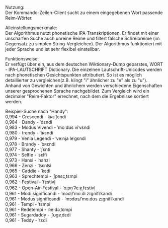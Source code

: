 Nutzung:<br />
Der Kommando-Zeilen-Client sucht zu einem eingegebenen Wort passende Reim-Wörter.

Alleinstellungsmerkmale:<br />
Der Algorithmus nutzt phonetische IPA-Transkriptionen.
Er findet mit einer unscharfen Suche auch unreine Reime und filtert falsche Schreibreime (im Gegensatz zu simplen String-Vergleichen). Der Algorithmus funktioniert mit jeder Sprache und ist sehr flexibel einstellbar.

Funktionsweise:<br />
Er verfügt über ein, aus dem deutschen Wiktionary-Dump geparstes, WORT - IPA-LAUTSCHRIFT Dictionary.
Die einzelnen Lautschrift-Unicodes werden nach phonetischen Gesichtspunkten attributiert. So ist es möglich detaillierter zu vergleichen(z.B. klingt "i" ähnlicher zu "e" als zu "u").
Anhand von Gewichten und ähnlichem werden verschiedene Eigenschaften unserer gesprochenen Sprache nachgebildet. Zum Vergleich wird ein dezimaler "Reim-Faktor" errechnet, nach dem die Ergebnisse sortiert werden.


Beispiel-Suche nach "Handy": <br />
0,994 -           Crescendi    -   kʀɛˈʃɛndi  <br />
0,984 -               Dandy    -   ˈdɛndi  <br />
0,983 -       Modus Vivendi    -   ˈmoːdʊs viˈvɛndi  <br />
0,980 -              trendy    -   ˈtʀɛndi    <br />
0,979 -       Venia Legendi    -   ˈveːni̯a leˈɡɛndi  <br />
0,978 -              Brandy    -   ˈbʀɛndi   <br />
0,977 -              Shanty    -   ˈʃɛnti  <br />
0,974 -              Selfie    -   ˈsɛlfi  <br />
0,973 -               Hansi    -   ˈhanzi  <br />
0,966 -               Zenzi    -   ˈʦɛnʦi  <br />
0,965 -              Caddie    -   ˈkɛdi  <br />
0,963 -         Sprechtempi    -   ˈʃpʀɛçˌtɛmpi  <br />
0,962 -            Festival    -   ˈfɛstivl̩  <br />
0,962 -   Open-Air-Festival    -   ˈoːpn̩ˈʔɛːɐ̯ˌfɛstivl̩  <br />
0,961 -   Modi significandi    -   ˈmɔdi/ˈmoːdi zɪɡnifiˈkandi  <br />
0,961 -  Modus significandi    -   ˈmɔdʊs/ˈmoːdʊs zɪɡnifiˈkandi  <br />
0,961 -               Tempi    -   ˈtɛmpi  <br />
0,961 -           Redetempi    -   ˈʀeːdəˌtɛmpi  <br />
0,961 -          Sugardaddy    -   ˈʃʊɡɐˌdɛdi  <br />
0,961 -               Teddy    -   ˈtɛdi  <br />
